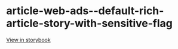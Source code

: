 # article-web-ads--default-rich-article-story-with-sensitive-flag

[View in storybook](https://raw.githack.com/Independent-Digital-News-and-Media-Ltd/indy100-pwamp-sb/PR-349-sb/index.html?path=/story/article-web-ads--default-rich-article-story-with-sensitive-flag)